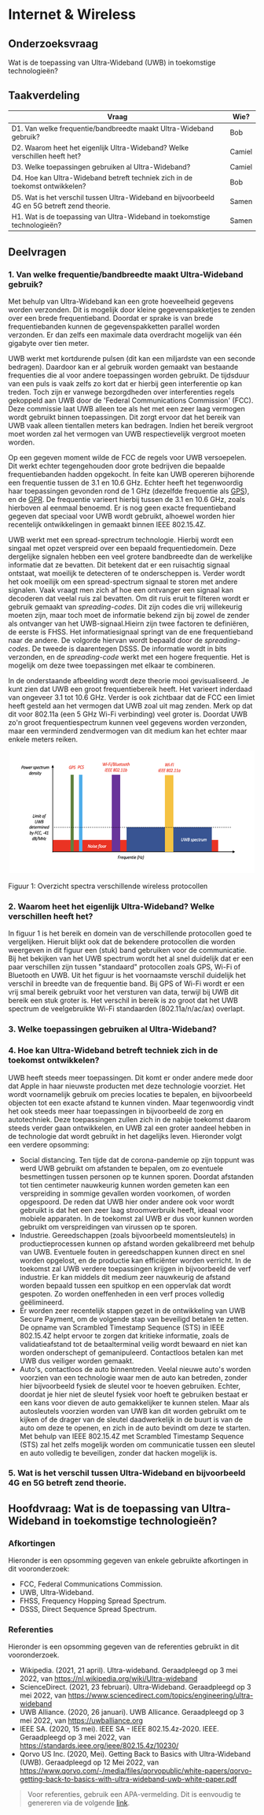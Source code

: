 # Internet & Wireless

## Onderzoeksvraag

Wat is de toepassing van Ultra-Wideband (UWB) in toekomstige technologieën?

## Taakverdeling

| Vraag                                                                                        | Wie?   |
|----------------------------------------------------------------------------------------------|--------|
| D1. Van welke frequentie/bandbreedte maakt Ultra-Wideband gebruik?                           | Bob    |
| D2. Waarom heet het eigenlijk Ultra-Wideband? Welke verschillen heeft het?                   | Camiel |
| D3. Welke toepassingen gebruiken al Ultra-Wideband?                                          | Camiel |
| D4. Hoe kan Ultra-Wideband betreft techniek zich in de toekomst ontwikkelen?                 | Bob    |
| D5. Wat is het verschil tussen Ultra-Wideband en bijvoorbeeld 4G en 5G betreft zend theorie. | Samen  |
| H1. Wat is de toepassing van Ultra-Wideband in toekomstige technologieën?                    | Samen  |

## Deelvragen

### 1. Van welke frequentie/bandbreedte maakt Ultra-Wideband gebruik?

Met behulp van Ultra-Wideband kan een grote hoeveelheid gegevens worden verzonden. Dit is mogelijk door kleine gegevenspakketjes te zenden over een brede frequentieband. Doordat er sprake is van brede frequentiebanden kunnen de gegevenspakketten parallel worden verzonden. Er dan zelfs een maximale data overdracht mogelijk van één gigabyte over tien meter.

UWB werkt met kortdurende pulsen (dit kan een miljardste van een seconde bedragen). Daardoor kan er al gebruik worden gemaakt van bestaande frequenties die al voor andere toepassingen worden gebruikt. De tijdsduur van een puls is vaak zelfs zo kort dat er hierbij geen interferentie op kan treden. Toch zijn er vanwege bezorgdheden over interferenties regels gekoppeld aan UWB door de 'Federal Communications Commission' (FCC). Deze commissie laat UWB alleen toe als het met een zeer laag vermogen wordt gebruikt binnen toepassingen. Dit zorgt ervoor dat het bereik van UWB vaak alleen tientallen meters kan bedragen. Indien het bereik vergroot moet worden zal het vermogen van UWB respectievelijk vergroot moeten worden. 

Op een gegeven moment wilde de FCC de regels voor UWB versoepelen. Dit werkt echter tegengehouden door grote bedrijven die bepaalde frequentiebanden hadden opgekocht. In feite kan UWB opereren bijhorende een frequentie tussen de 3.1 en 10.6 GHz. Echter heeft het tegenwoordig haar toepassingen gevonden rond de 1 GHz (dezelfde frequentie als [GPS](https://nl.wikipedia.org/wiki/Global_positioning_system)), en de [GPR](https://nl.wikipedia.org/wiki/Ground-penetrating_radar). De frequentie varieert hierbij tussen de 3.1 en 10.6 GHz, zoals hierboven al eenmaal benoemd. Er is nog geen exacte frequentieband gegeven dat speciaal voor UWB wordt gebruikt, alhoewel worden hier recentelijk ontwikkelingen in gemaakt binnen IEEE 802.15.4Z.

UWB werkt met een spread-sprectrum technologie. Hierbij wordt een singaal met opzet verspreid over een bepaald frequentiedomein. Deze dergelijke signalen hebben een veel grotere bandbreedte dan de werkelijke informatie dat ze bevatten. Dit betekent dat er een ruisachtig signaal ontstaat, wat moeilijk te detecteren of te onderscheppen is. Verder wordt het ook moeilijk om een spread-spectrum signaal te storen met andere signalen. Vaak vraagt men zich af hoe een ontvanger een signaal kan decoderen dat veelal ruis zal bevatten. Om dit ruis eruit te filteren wordt er gebruik gemaakt van _spreading-codes_. Dit zijn codes die vrij willekeurig moeten zijn, maar toch moet de informatie bekend zijn bij zowel de zender als ontvanger van het UWB-signaal.Hieirn zijn twee factoren te definiëren, de eerste is FHSS. Het informatiesignaal springt van de ene frequentieband naar de andere. De volgorde hiervan wordt bepaald door de _spreading-codes_. De tweede is daarentegen DSSS. De informatie wordt in bits verzonden, en de _spreading-code_ werkt met een hogere frequentie. Het is mogelijk om deze twee toepassingen met elkaar te combineren.

In de onderstaande afbeelding wordt deze theorie mooi gevisualiseerd. Je kunt zien dat UWB een groot frequentiebereik heeft. Het varieert inderdaad van ongeveer 3.1 tot 10.6 GHz. Verder is ook zichtbaar dat de FCC een limiet heeft gesteld aan het vermogen dat UWB zoal uit mag zenden. Merk op dat dit voor 802.11a (een 5 GHz Wi-Fi verbinding) veel groter is. Doordat UWB zo'n groot frequentiespectrum kunnen veel gegevens worden verzonden, maar een verminderd zendvermogen van dit medium kan het echter maar enkele meters reiken.

<p align="center">
  <img src="doc/img/UWB_SPECTRUM.png" height="250" width="500"/>
  <p>Figuur 1: Overzicht spectra verschillende wireless protocollen</p>
</p>

### 2. Waarom heet het eigenlijk Ultra-Wideband? Welke verschillen heeft het?

In figuur 1 is het bereik en domein van de verschillende protocollen goed te vergelijken. Hieruit blijkt ook dat de bekendere protocollen die worden weergeven in dit figuur een (stuk) band gebruiken voor de communicatie. Bij het bekijken van het UWB spectrum wordt het al snel duidelijk dat er een paar verschillen zijn tussen "standaard" protocollen zoals GPS, Wi-Fi of Bluetooth en UWB. Uit het figuur is het voornaamste verschil duidelijk het verschil in breedte van de frequentie band. Bij GPS of Wi-Fi wordt er een vrij smal bereik gebruikt voor het versturen van data, terwijl bij UWB dit bereik een stuk groter is. Het verschil in bereik is zo groot dat het UWB spectrum de veelgebruikte Wi-Fi standaarden (802.11a/n/ac/ax) overlapt.

### 3. Welke toepassingen gebruiken al Ultra-Wideband?



### 4. Hoe kan Ultra-Wideband betreft techniek zich in de toekomst ontwikkelen?

UWB heeft steeds meer toepassingen. Dit komt er onder andere mede door dat Apple in haar nieuwste producten met deze technologie voorziet. Het wordt voornamelijk gebruik om precies locaties te bepalen, en bijvoorbeeld objecten tot een exacte afstand te kunnen vinden. Maar tegenwoordig vindt het ook steeds meer haar toepassingen in bijvoorbeeld de zorg en autotechniek. Deze toepassingen zullen zich in de nabije toekomst daarom steeds verder gaan ontwikkelen, en UWB zal een groter aandeel hebben in de technologie dat wordt gebruikt in het dagelijks leven. Hieronder volgt een verdere opsomming:

- Social distancing. Ten tijde dat de corona-pandemie op zijn toppunt was werd UWB gebruikt om afstanden te bepalen, om zo eventuele besmettingen tussen personen op te kunnen sporen. Doordat afstanden tot tien centimeter nauwkeurig kunnen worden gemeten kan een verspreiding in sommige gevallen worden voorkomen, of worden opgespoord. De reden dat UWB hier onder andere ook voor wordt gebruikt is dat het een zeer laag stroomverbruik heeft, ideaal voor mobiele apparaten. In de toekomst zal UWB er dus voor kunnen worden gebruikt om verspreidingen van virussen op te sporen.
- Industrie. Gereedschappen (zoals bijvoorbeeld momentsleutels) in productieprocessen kunnen op afstand worden gekalibreerd met behulp van UWB. Eventuele fouten in gereedschappen kunnen direct en snel worden opgelost, en de productie kan efficiënter worden verricht. In de toekomst zal UWB verdere toepassingen krijgen in bijvoorbeeld de verf industrie. Er kan middels dit medium zeer nauwkeurig de afstand worden bepaald tussen een spuitkop en een oppervlak dat wordt gespoten. Zo worden oneffenheden in een verf proces volledig geëlimineerd. 
- Er worden zeer recentelijk stappen gezet in de ontwikkeling van UWB Secure Payment, om de volgende stap van beveiligd betalen te zetten. De opname van Scrambled Timestamp Sequence (STS) in IEEE 802.15.4Z helpt ervoor te zorgen dat kritieke informatie, zoals de validatieafstand tot de betaalterminal veilig wordt bewaard en niet kan worden onderschept of gemanipuleerd. Contactloos betalen kan met UWB dus veiliger worden gemaakt.
- Auto's, contactloos de auto binnentreden. Veelal nieuwe auto's worden voorzien van een technologie waar men de auto kan betreden, zonder hier bijvoorbeeld fysiek de sleutel voor te hoeven gebruiken. Echter, doordat je hier niet de sleutel fysiek voor hoeft te gebruiken bestaat er een kans voor dieven de auto gemakkelijker te kunnen stelen. Maar als autosleutels voorzien worden van UWB kan dit worden gebruikt om te kijken of de drager van de sleutel daadwerkelijk in de buurt is van de auto om deze te openen, en zich in de auto bevindt om deze te starten. Met behulp van IEEE 802.15.4Z met Scrambled Timestamp Sequence (STS) zal het zelfs mogelijk worden om communicatie tussen een sleutel en auto volledig te beveiligen, zonder dat hacken mogelijk is. 

### 5. Wat is het verschil tussen Ultra-Wideband en bijvoorbeeld 4G en 5G betreft zend theorie.

## Hoofdvraag: Wat is de toepassing van Ultra-Wideband in toekomstige technologieën?

### Afkortingen

Hieronder is een opsomming gegeven van enkele gebruikte afkortingen in dit vooronderzoek:

* FCC, Federal Communications Commission.
* UWB, Ultra-Wideband.
* FHSS, Frequency Hopping Spread Spectrum.
* DSSS, Direct Sequence Spread Spectrum.

### Referenties

Hieronder is een opsomming gegeven van de referenties gebruikt in dit vooronderzoek.

* Wikipedia. (2021, 21 april). Ultra-wideband. Geraadpleegd op 3 mei 2022, van https://nl.wikipedia.org/wiki/Ultra-wideband
* ScienceDirect. (2021, 23 februari). Ultra-Wideband. Geraadpleegd op 3 mei 2022, van https://www.sciencedirect.com/topics/engineering/ultra-wideband
* UWB Alliance. (2020, 26 januari). UWB Allicance. Geraadpleegd op 3 mei 2022, van https://uwballiance.org
* IEEE SA. (2020, 15 mei). IEEE SA - IEEE 802.15.4z-2020. IEEE. Geraadpleegd op 3 mei 2022, van https://standards.ieee.org/ieee/802.15.4z/10230/
* Qorvo US Inc. (2020, Mei). Getting Back to Basics with
Ultra-Wideband (UWB). Geraadpleegd op 12 Mei 2022, van https://www.qorvo.com/-/media/files/qorvopublic/white-papers/qorvo-getting-back-to-basics-with-ultra-wideband-uwb-white-paper.pdf

> Voor referenties, gebruik een APA-vermelding. Dit is eenvoudig te genereren via de volgende [link](https://www.scribbr.nl/bronnengenerator/apa/).
